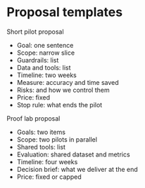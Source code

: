 # Proposal templates
Short pilot proposal
- Goal: one sentence
- Scope: narrow slice
- Guardrails: list
- Data and tools: list
- Timeline: two weeks
- Measure: accuracy and time saved
- Risks: and how we control them
- Price: fixed
- Stop rule: what ends the pilot

Proof lab proposal
- Goals: two items
- Scope: two pilots in parallel
- Shared tools: list
- Evaluation: shared dataset and metrics
- Timeline: four weeks
- Decision brief: what we deliver at the end
- Price: fixed or capped
